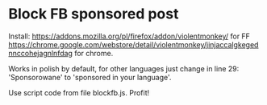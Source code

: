 # Block FB sponsored post

Install:
https://addons.mozilla.org/pl/firefox/addon/violentmonkey/ for FF  
https://chrome.google.com/webstore/detail/violentmonkey/jinjaccalgkegednnccohejagnlnfdag for chrome.

Works in polish by default, for other languages just change in line 29:
'Sponsorowane' to 'sponsored in your language'.

Use script code from file blockfb.js.
Profit!
